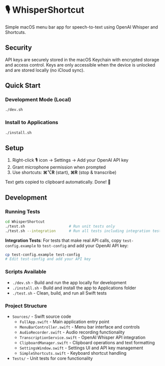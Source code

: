 # 🎙️ WhisperShortcut

Simple macOS menu bar app for speech-to-text using OpenAI Whisper and Shortcuts.

## Security

API keys are securely stored in the macOS Keychain with encrypted storage and access control. Keys are only accessible when the device is unlocked and are stored locally (no iCloud sync).

## Quick Start

### Development Mode (Local)

```bash
./dev.sh
```

### Install to Applications

```bash
./install.sh
```

## Setup

1. Right-click 🎙️ icon → Settings → Add your OpenAI API key
2. Grant microphone permission when prompted  
3. Use shortcuts: **⌘⌥R** (start), **⌘R** (stop & transcribe)

Text gets copied to clipboard automatically. Done! 🎉

## Development

### Running Tests

```bash
cd WhisperShortcut
./test.sh                    # Run unit tests only
./test.sh --integration      # Run all tests including integration tests
```

**Integration Tests**: For tests that make real API calls, copy `test-config.example` to `test-config` and add your OpenAI API key:

```bash
cp test-config.example test-config
# Edit test-config and add your API key
```

### Scripts Available

- `./dev.sh` - Build and run the app locally for development
- `./install.sh` - Build and install the app to Applications folder  
- `./test.sh` - Clean, build, and run all Swift tests

### Project Structure

- `Sources/` - Swift source code
  - `FullApp.swift` - Main application entry point
  - `MenuBarController.swift` - Menu bar interface and controls
  - `AudioRecorder.swift` - Audio recording functionality
  - `TranscriptionService.swift` - OpenAI Whisper API integration
  - `ClipboardManager.swift` - Clipboard operations and text formatting
  - `SettingsWindow.swift` - Settings UI and API key management
  - `SimpleShortcuts.swift` - Keyboard shortcut handling
- `Tests/` - Unit tests for core functionality
